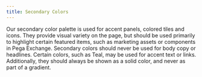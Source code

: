 ```yaml
---
title: Secondary Colors
---
```


Our secondary color palette is used for accent panels, colored tiles and icons. They provide visual variety on the page, but should be used primarily to highlight certain featured items, such as marketing assets or components in Pega Exchange. Secondary colors should never be used for body copy or headlines. Certain colors, such as Teal, may be used for accent text or links. Additionally, they should always be shown as a solid color, and never as part of a gradient.

